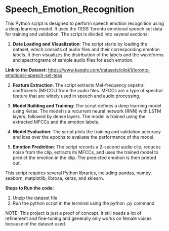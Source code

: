 # Speech_Emotion_Recognition

This Python script is designed to perform speech emotion recognition using a deep learning model. It uses the TESS Toronto emotional speech set data for training and validation. The script is divided into several sections:

1. **Data Loading and Visualization**: The script starts by loading the dataset, which consists of audio files and their corresponding emotion labels. It then visualizes the distribution of the labels and the waveforms and spectrograms of sample audio files for each emotion.

**Link to the Dataset**: https://www.kaggle.com/datasets/ejlok1/toronto-emotional-speech-set-tess

2. **Feature Extraction**: The script extracts Mel-frequency cepstral coefficients (MFCCs) from the audio files. MFCCs are a type of spectral feature that are widely used in speech and audio processing.

3. **Model Building and Training**: The script defines a deep learning model using Keras. The model is a recurrent neural network (RNN) with LSTM layers, followed by dense layers. The model is trained using the extracted MFCCs and the emotion labels.

4. **Model Evaluation**: The script plots the training and validation accuracy and loss over the epochs to evaluate the performance of the model.

5. **Emotion Prediction**: The script records a 2-second audio clip, reduces noise from the clip, extracts its MFCCs, and uses the trained model to predict the emotion in the clip. The predicted emotion is then printed out.

This script requires several Python libraries, including pandas, numpy, seaborn, matplotlib, librosa, keras, and sklearn.

**Steps to Run the code:**
1) Unzip the dataset file
2) Run the python script in the terminal using the python <scriptname>.py command

NOTE: This project is just a proof of concept. It still needs a lot of refinement and fine-tuning and generally only works on female voices because of the dataset used.
